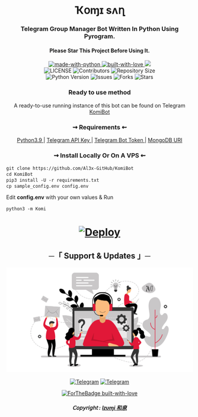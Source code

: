 <h1 align="center">
    Ҡօɱɪ ѕʌղ
</h1>

<h3 align="center">
    Telegram Group Manager Bot Written In Python Using Pyrogram.
</h3>
<h4 align="center">
    Please Star This Project Before Using It.
</h4>

<p align="center">
    <a href="https://python.org">
        <img src="http://forthebadge.com/images/badges/made-with-python.svg" alt="made-with-python">
    </a>
    <a href="https://GitHub.com/Al3x-GitHub">
        <img src="http://ForTheBadge.com/images/badges/built-with-love.svg" alt="built-with-love">
    </a>

<img src="https://te.legra.ph/file/adf86867b93e5b3377430.jpg">

 <br>
    <img src="https://img.shields.io/github/license/Al3x-GitHub/KomiBot?style=for-the-badge&logo=appveyor" alt="LICENSE">
    <img src="https://img.shields.io/github.com/Al3x-GitHub/KomiBot/graphs/contributors?style=for-the-badge&logo=appveyor" alt="Contributors">
    <img src="https://img.shields.io/github/repo-size/Al3x-GitHub/KomiBot?style=for-the-badge&logo=appveyor" alt="Repository Size"> <br>
    <img src="https://img.shields.io/badge/python-3.9-green?style=for-the-badge&logo=appveyor" alt="Python Version">
    <img src="https://img.shields.io/github/issues/Al3x-GitHub/KomiBot?style=for-the-badge&logo=appveyor" alt="Issues">
    <img src="https://img.shields.io/github/forks/Al3x-GitHub/KomiBot?style=for-the-badge&logo=appveyor" alt="Forks">
    <img src="https://img.shields.io/github/stars/Al3x-GitHub/KomiBot?style=for-the-badge&logo=appveyor" alt="Stars">
</p>

<h3 align="center">
    Ready to use method
</h3>

<p align="center">
    A ready-to-use running instance of this bot can be found on Telegram <br>
    <a href="http://telegram.me/KomiSanxbot"> KomiBot </a>
</p>

<h3 align="center">
   ⇝ Requirements ⇜
</h3>

<p align="center">
    <a href="https://www.python.org/downloads/release/python-390/"> Python3.9 </a> |
    <a href="https://docs.pyrogram.org/intro/setup#api-keys"> Telegram API Key </a> |
    <a href="https://t.me/botfather"> Telegram Bot Token </a> |
    <a href="https://telegra.ph/How-To-get-Mongodb-URI-04-06"> MongoDB URI </a>
</p>

<h3 align="center">
   ⇝ Install Locally Or On A VPS ⇜
</h3>

```console
git clone https://github.com/Al3x-GitHub/KomiBot
cd KomiBot
pip3 install -U -r requirements.txt
cp sample_config.env config.env
```
Edit **config.env** with your own values & Run

```console
python3 -m Komi
```
<h1>
    <p align="center"> 
        <a href="https://heroku.com/deploy?template=https://github.com/Al3x-GitHub/KomiBot">
            <img src="https://www.herokucdn.com/deploy/button.svg" alt="Deploy">
        </a>
    </p>
</h1>
<h2 align="center">
    ─「 Support & Updates  」─
</h2>

<div align="center">

![Support Cover](https://github.com/AL3X-Github/Resources/blob/main/Photos/Support.png)

</div>

<div align="center">


[![Telegram](https://img.shields.io/badge/Group-%232C3454?style=for-the-badge&logo=telegram&logoColor=white)](https://telegram.dog/MaximXGroup) [![Telegram](https://img.shields.io/badge/Channel-%232C3454?style=for-the-badge&logo=telegram&logoColor=white)](https://telegram.dog/MaximXChannels)

[![ForTheBadge built-with-love](http://ForTheBadge.com/images/badges/built-with-love.svg)](https://github.com/AL3X-Github)

<h6>

**𝖢𝗈𝗉𝗒𝗋𝗂𝗀𝗁𝗍 :** [**Iᴢυɱi 和泉**](https://telegram.dog/MaximXRobot) 

</h6>
</div>
